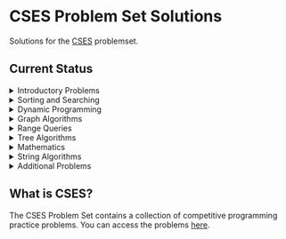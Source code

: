 # CSES Problem Set Solutions

Solutions for the [CSES](https://cses.fi/problemset/) problemset.

## Current Status
<details><summary>Introductory Problems</summary>
<p>
 
 - [ ] - [A + B problem](https://cses.fi/1/task/A) 
 - [ ] - [Weird Algorithm](https://cses.fi/problemset/task/1068)
 - [ ] - [Missing Number](https://cses.fi/problemset/task/1083)
 - [ ] - [Repetitions](https://cses.fi/problemset/task/1069)
 - [ ] - [Increasing Array](https://cses.fi/problemset/task/1094)
 - [ ] - [Permutations](https://cses.fi/problemset/task/1070)
 - [ ] - [Number Spiral](https://cses.fi/problemset/task/1071)
 - [ ] - [Two Knights](https://cses.fi/problemset/task/1072)
 - [ ] - [Two Sets](https://cses.fi/problemset/task/1092)
 - [ ] - [Bit Strings](https://cses.fi/problemset/task/1617)
 - [ ] - [Trailing Zeros](https://cses.fi/problemset/task/1618)
 - [ ] - [Coin Piles](https://cses.fi/problemset/task/1754)
 - [ ] - [Palindrome Reorder](https://cses.fi/problemset/task/1755)
 - [ ] - [Creating Strings I](https://cses.fi/problemset/task/1622)
 - [ ] - [Apple Division](https://cses.fi/problemset/task/1623)
 - [ ] - [Chessboard and Queens](https://cses.fi/problemset/task/1624)
 - [ ] - [Grid Paths](https://cses.fi/problemset/task/1625)

</p>
</details>
<details><summary>Sorting and Searching</summary>
<p>

 - [ ] - [Distinct Numbers](https://cses.fi/problemset/task/1621)
 - [ ] - [Apartments](https://cses.fi/problemset/task/1084)
 - [ ] - [Ferris Wheel](https://cses.fi/problemset/task/1090)
 - [ ] - [Concert Tickets](https://cses.fi/problemset/task/1091)
 - [ ] - [Restaurant Customers](https://cses.fi/problemset/task/1619)
 - [ ] - [Movie Festival](https://cses.fi/problemset/task/1629)
 - [ ] - [Sum of Two Values](https://cses.fi/problemset/task/1640)
 - [ ] - [Maximum Subarray Sum](https://cses.fi/problemset/task/1643)
 - [ ] - [Stick Lengths](https://cses.fi/problemset/task/1074)
 - [ ] - [Playlist](https://cses.fi/problemset/task/1141)
 - [ ] - [Towers](https://cses.fi/problemset/task/1073)
 - [ ] - [Traffic Lights](https://cses.fi/problemset/task/1163)
 - [ ] - [Room Allocation](https://cses.fi/problemset/task/1164)
 - [ ] - [Factory Machines](https://cses.fi/problemset/task/1620)
 - [ ] - [Tasks and Deadlines](https://cses.fi/problemset/task/1630)
 - [ ] - [Reading Books](https://cses.fi/problemset/task/1631)
 - [ ] - [Sum of Three Values](https://cses.fi/problemset/task/1641)
 - [ ] - [Sum of Four Values](https://cses.fi/problemset/task/1642)
 - [ ] - [Nearest Smaller Values](https://cses.fi/problemset/task/1645)
 - [ ] - [Subarray Sums I](https://cses.fi/problemset/task/1660)
 - [ ] - [Subarray Sums II](https://cses.fi/problemset/task/1661)
 - [ ] - [Subarray Divisibility](https://cses.fi/problemset/task/1662)
 - [ ] - [Array Division](https://cses.fi/problemset/task/1085)
 - [ ] - [Sliding Median](https://cses.fi/problemset/task/1076)
 - [ ] - [Sliding Cost](https://cses.fi/problemset/task/1077)
 - [ ] - [Movie Festival II](https://cses.fi/problemset/task/1632)
 - [ ] - [Maximum Subarray Sum II](https://cses.fi/problemset/task/1644)
</p>
</details>
<details><summary>Dynamic Programming</summary>
<p>

 - [ ] - [Dice Combinations](https://cses.fi/problemset/task/1633)
 - [ ] - [Minimizing Coins](https://cses.fi/problemset/task/1634)
 - [ ] - [Coin Combinations I](https://cses.fi/problemset/task/1635)
 - [ ] - [Coin Combinations II](https://cses.fi/problemset/task/1636)
 - [ ] - [Removing Digits](https://cses.fi/problemset/task/1637)
 - [ ] - [Grid Paths](https://cses.fi/problemset/task/1638)
 - [ ] - [Book Shop](https://cses.fi/problemset/task/1158)
 - [ ] - [Array Description](https://cses.fi/problemset/task/1746)
 - [ ] - [Edit Distance](https://cses.fi/problemset/task/1639)
 - [ ] - [Rectangle Cutting](https://cses.fi/problemset/task/1744)
 - [ ] - [Money Sums](https://cses.fi/problemset/task/1745)
 - [ ] - [Removal Game](https://cses.fi/problemset/task/1097)
 - [ ] - [Two Sets II](https://cses.fi/problemset/task/1093)
 - [ ] - [Increasing Subsequence](https://cses.fi/problemset/task/1145)
 - [ ] - [Projects](https://cses.fi/problemset/task/1140)
</p>
</details>
<details><summary>Graph Algorithms</summary>
<p>

 - [x] - [Counting Rooms](https://cses.fi/problemset/task/1192)
 - [x] - [Labyrinth](https://cses.fi/problemset/task/1193)
 - [x] - [Building Roads](https://cses.fi/problemset/task/1666)
 - [x] - [Message Route](https://cses.fi/problemset/task/1667)
 - [ ] - [Building Teams](https://cses.fi/problemset/task/1668)
 - [ ] - [Round Trip](https://cses.fi/problemset/task/1669)
 - [x] - [Monsters](https://cses.fi/problemset/task/1194)
 - [x] - [Shortest Routes I](https://cses.fi/problemset/task/1671)
 - [x] - [Shortest Routes II](https://cses.fi/problemset/task/1672)
 - [ ] - [High Score](https://cses.fi/problemset/task/1673)
 - [ ] - [Flight Discount](https://cses.fi/problemset/task/1195)
 - [ ] - [Cycle Finding](https://cses.fi/problemset/task/1197)
 - [ ] - [Flight Routes](https://cses.fi/problemset/task/1196)
 - [x] - [Round Trip II](https://cses.fi/problemset/task/1678)
 - [x] - [Course Schedule](https://cses.fi/problemset/task/1679)
 - [ ] - [Longest Flight Route](https://cses.fi/problemset/task/1680)
 - [x] - [Game Routes](https://cses.fi/problemset/task/1681)
 - [ ] - [Investigation](https://cses.fi/problemset/task/1202)
 - [ ] - [Planets Queries I](https://cses.fi/problemset/task/1750)
 - [ ] - [Planets Queries II](https://cses.fi/problemset/task/1160)
 - [ ] - [Planets Cycles](https://cses.fi/problemset/task/1751)
 - [ ] - [Road Reparation](https://cses.fi/problemset/task/1675)
 - [ ] - [Road Construction](https://cses.fi/problemset/task/1676)
 - [ ] - [Flight Routes Check](https://cses.fi/problemset/task/1682)
 - [ ] - [Planets and Kingdoms](https://cses.fi/problemset/task/1683)
 - [ ] - [Giant Pizza](https://cses.fi/problemset/task/1684)
 - [ ] - [Coin Collector](https://cses.fi/problemset/task/1686)
 - [ ] - [Mail Delivery](https://cses.fi/problemset/task/1691)
 - [ ] - [De Bruijn Sequence](https://cses.fi/problemset/task/1692)
 - [ ] - [Teleporters Path](https://cses.fi/problemset/task/1693)
 - [ ] - [Hamiltonian Flights](https://cses.fi/problemset/task/1690)
 - [ ] - [Knight's Tour](https://cses.fi/problemset/task/1689)
 - [ ] - [Download Speed](https://cses.fi/problemset/task/1694)
 - [ ] - [Police Chase](https://cses.fi/problemset/task/1695)
 - [ ] - [School Dance](https://cses.fi/problemset/task/1696)
 - [ ] - [Distinct Routes](https://cses.fi/problemset/task/1711)
</p>
</details>
<details><summary>Range Queries</summary>
<p>

 - [ ] - [Range Sum Queries I](https://cses.fi/problemset/task/1646)
 - [x] - [Range Minimum Queries I](https://cses.fi/problemset/task/1647)
 - [ ] - [Range Sum Queries II](https://cses.fi/problemset/task/1648)
 - [x] - [Range Minimum Queries II](https://cses.fi/problemset/task/1649)
 - [x] - [Range Xor Queries](https://cses.fi/problemset/task/1650)
 - [ ] - [Range Update Queries](https://cses.fi/problemset/task/1651)
 - [ ] - [Forest Queries](https://cses.fi/problemset/task/1652)
 - [ ] - [Hotel Queries](https://cses.fi/problemset/task/1143)
 - [ ] - [List Removals](https://cses.fi/problemset/task/1749)
 - [ ] - [Salary Queries](https://cses.fi/problemset/task/1144)
 - [x] - [Subarray Sum Queries](https://cses.fi/problemset/task/1190)
 - [x] - [Distinct Values Queries](https://cses.fi/problemset/task/1734)
 - [ ] - [Forest Queries II](https://cses.fi/problemset/task/1739)
 - [ ] - [Range Updates and Sums](https://cses.fi/problemset/task/1735)
 - [ ] - [Polynomial Queries](https://cses.fi/problemset/task/1736)
 - [ ] - [Range Queries and Copies](https://cses.fi/problemset/task/1737)
</p>
</details>
<details><summary>Tree Algorithms</summary>
<p>

 - [x] - [Subordinates](https://cses.fi/problemset/task/1674)
 - [ ] - [Tree Matching](https://cses.fi/problemset/task/1130)
 - [x] - [Tree Diameter](https://cses.fi/problemset/task/1131)
 - [x] - [Tree Distances I](https://cses.fi/problemset/task/1132)
 - [ ] - [Tree Distances II](https://cses.fi/problemset/task/1133)
 - [x] - [Company Queries I](https://cses.fi/problemset/task/1687)
 - [x] - [Company Queries II](https://cses.fi/problemset/task/1688)
 - [x] - [Distance Queries](https://cses.fi/problemset/task/1135)
 - [ ] - [Counting Paths](https://cses.fi/problemset/task/1136)
 - [x] - [Subtree Queries](https://cses.fi/problemset/task/1137)
 - [x] - [Path Queries](https://cses.fi/problemset/task/1138)
 - [ ] - [Distinct Colors](https://cses.fi/problemset/task/1139)
</p>
</details>
<details><summary>Mathematics</summary>
<p>

 - [ ] - [Exponentiation](https://cses.fi/problemset/task/1095)
 - [ ] - [Exponentiation II](https://cses.fi/problemset/task/1712)
 - [ ] - [Counting Divisors](https://cses.fi/problemset/task/1713)
 - [ ] - [Common Divisors](https://cses.fi/problemset/task/1081)
 - [ ] - [Sum of Divisors](https://cses.fi/problemset/task/1082)
 - [ ] - [Binomial Coefficients](https://cses.fi/problemset/task/1079)
 - [ ] - [Creating Strings II](https://cses.fi/problemset/task/1715)
 - [ ] - [Distributing Apples](https://cses.fi/problemset/task/1716)
 - [ ] - [Christmas Party](https://cses.fi/problemset/task/1717)
 - [ ] - [Fibonacci Numbers](https://cses.fi/problemset/task/1722)
 - [ ] - [Throwing Dice](https://cses.fi/problemset/task/1096)
 - [ ] - [Graph Paths I](https://cses.fi/problemset/task/1723)
 - [ ] - [Graph Paths II](https://cses.fi/problemset/task/1724)
 - [ ] - [Dice Probability](https://cses.fi/problemset/task/1725)
 - [ ] - [Moving Robots](https://cses.fi/problemset/task/1726)
 - [ ] - [Candy Lottery](https://cses.fi/problemset/task/1727)
 - [ ] - [Inversion Probability](https://cses.fi/problemset/task/1728)
 - [ ] - [Stick Game](https://cses.fi/problemset/task/1729)
 - [ ] - [Nim Game I](https://cses.fi/problemset/task/1730)
 - [ ] - [Nim Game II](https://cses.fi/problemset/task/1098)
 - [ ] - [Stair Game](https://cses.fi/problemset/task/1099)
</p>
</details>
<details><summary>String Algorithms</summary>
<p>

 - [ ] - [Word Combinations](https://cses.fi/problemset/task/1731)
 - [ ] - [String Matching](https://cses.fi/problemset/task/1753)
 - [ ] - [Finding Borders](https://cses.fi/problemset/task/1732)
 - [ ] - [Finding Periods](https://cses.fi/problemset/task/1733)
 - [ ] - [Minimal Rotation](https://cses.fi/problemset/task/1110)
 - [ ] - [Longest Palindrome](https://cses.fi/problemset/task/1111)
 - [ ] - [Required Substring](https://cses.fi/problemset/task/1112)
</p>
</details>
<details><summary>Additional Problems</summary>
<p>

 - [ ] - [Shortest Subsequence](https://cses.fi/problemset/task/1087)
 - [ ] - [Counting Bits](https://cses.fi/problemset/task/1146)
 - [ ] - [Swap Game](https://cses.fi/problemset/task/1670)
 - [ ] - [Meet in the Middle](https://cses.fi/problemset/task/1628)
 - [ ] - [Prüfer Code](https://cses.fi/problemset/task/1134)
 - [ ] - [Edge Directions](https://cses.fi/problemset/task/1756)
 - [ ] - [Advertisement](https://cses.fi/problemset/task/1142)
 - [ ] - [Elevator Rides](https://cses.fi/problemset/task/1653)
 - [ ] - [Maximum Xor Subarray](https://cses.fi/problemset/task/1655)
 - [ ] - [Movie Festival Queries](https://cses.fi/problemset/task/1664)
 - [ ] - [Chess Tournament](https://cses.fi/problemset/task/1697)
 - [ ] - [Tree Traversals](https://cses.fi/problemset/task/1702)
 - [ ] - [Network Renovation](https://cses.fi/problemset/task/1704)
 - [ ] - [Graph Girth](https://cses.fi/problemset/task/1707)
 - [ ] - [Intersection Points](https://cses.fi/problemset/task/1740)
 - [ ] - [String Reorder](https://cses.fi/problemset/task/1743)
 - [ ] - [Pyramid Array](https://cses.fi/problemset/task/1747)
 - [ ] - [Increasing Subsequence II](https://cses.fi/problemset/task/1748)
 - [ ] - [String Removals](https://cses.fi/problemset/task/1149)
 - [ ] - [Bit Inversions](https://cses.fi/problemset/task/1188)
 - [ ] - [Writing Numbers](https://cses.fi/problemset/task/1086)
 - [ ] - [String Transform](https://cses.fi/problemset/task/1113)
 - [ ] - [Maximum Building I](https://cses.fi/problemset/task/1147)
 - [ ] - [Sorting Methods](https://cses.fi/problemset/task/1162)
 - [ ] - [Cyclic Array](https://cses.fi/problemset/task/1191)
 - [ ] - [Food Division](https://cses.fi/problemset/task/1189)
 - [ ] - [Bit Problem](https://cses.fi/problemset/task/1654)
 - [ ] - [Swap Round Sorting](https://cses.fi/problemset/task/1698)
 - [ ] - [Tree Isomorphism I](https://cses.fi/problemset/task/1700)
 - [ ] - [Critical Cities](https://cses.fi/problemset/task/1703)
 - [ ] - [School Excursion](https://cses.fi/problemset/task/1706)
 - [ ] - [Coin Grid](https://cses.fi/problemset/task/1709)
 - [ ] - [Robot Path](https://cses.fi/problemset/task/1742)
 - [ ] - [Course Schedule II](https://cses.fi/problemset/task/1757)
 - [ ] - [Empty String](https://cses.fi/problemset/task/1080)
 - [ ] - [Grid Paths](https://cses.fi/problemset/task/1078)
 - [ ] - [Book Shop II](https://cses.fi/problemset/task/1159)
 - [ ] - [Network Breakdown](https://cses.fi/problemset/task/1677)
 - [ ] - [Visiting Cities](https://cses.fi/problemset/task/1203)
 - [ ] - [Number Grid](https://cses.fi/problemset/task/1157)
 - [ ] - [Maximum Building II](https://cses.fi/problemset/task/1148)
 - [ ] - [Stick Divisions](https://cses.fi/problemset/task/1161)
 - [ ] - [Coding Company](https://cses.fi/problemset/task/1665)
 - [ ] - [Flight Route Requests](https://cses.fi/problemset/task/1699)
 - [ ] - [Tree Isomorphism II](https://cses.fi/problemset/task/1701)
 - [ ] - [Forbidden Cities](https://cses.fi/problemset/task/1705)
 - [ ] - [Area of Rectangles](https://cses.fi/problemset/task/1741)
 - [ ] - [Creating Offices](https://cses.fi/problemset/task/1752)
 - [ ] - [Permutations II](https://cses.fi/problemset/task/1075)
 - [ ] - [New Flight Routes](https://cses.fi/problemset/task/1685)
</p>
</details>

## What is CSES?
The CSES Problem Set contains a collection of competitive programming practice problems. You can access the problems [here](https://cses.fi/problemset/).
